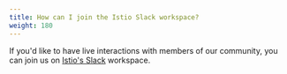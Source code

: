 ```yaml
---
title: How can I join the Istio Slack workspace?
weight: 180
---
```


If you'd like to have live interactions with members of our community, you can join us on
[Istio's Slack](https://slack.istio.io) workspace.

